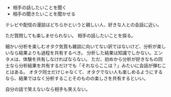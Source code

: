 - 相手の話したいことを聞く
- 相手の聞きたいことを聞かせる

テレビや配信の漫談はどちらかというと親しい人、好きな人との会話に近い。

ただ質問しても楽しませられない。
相手の話したいことを探る。

細かい分析を楽しむオタク気質も雑談に向いてない訳ではないけど、分析が楽しいなら結果よりも過程を共有するべき。
分析した結果は知識でしかない。エンタメは、体験を共有しなければならない。
ただ、初めから分析が好きなもの同士なら分析結果を共有するだけでも「それならここは？」みたいに会話が弾むことはある。
オタク同士だけじゃなくて、オタクでない人も楽しめるようにするなら、結果ではなく分析することそのものの楽しさを共有するといい。

自分の話で笑えないなら相手も笑えない。

